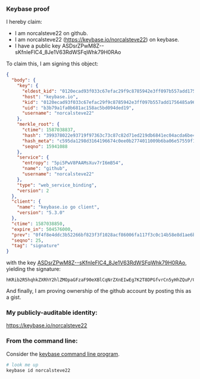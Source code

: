### Keybase proof

I hereby claim:

  * I am norcalsteve22 on github.
  * I am norcalsteve22 (https://keybase.io/norcalsteve22) on keybase.
  * I have a public key ASDsrZPwM8Z--sKfnIeFlC4_8Je1V63RdWSFqWhk79H0RAo

To claim this, I am signing this object:

```json
{
  "body": {
    "key": {
      "eldest_kid": "0120ecad93f033c67efac29f9c8785942e3ff097b557add1756485a96864efd1f4440a",
      "host": "keybase.io",
      "kid": "0120ecad93f033c67efac29f9c8785942e3ff097b557add1756485a96864efd1f4440a",
      "uid": "b3b79a1fa0b681ac158ac5bd094ded19",
      "username": "norcalsteve22"
    },
    "merkle_root": {
      "ctime": 1587038837,
      "hash": "399378022e93719f97363c73c87c82d71ed219db6841ec04acda6be42bea1154be8c5d7e398c648f2635f7ca40f1de1e409dd7f15a4c99df79799d739bdf78e6",
      "hash_meta": "c595da1298d3164196674c0ee0b2774011009b6ba06e57559f113d52f1270140",
      "seqno": 15941088
    },
    "service": {
      "entropy": "5pi5PwV8PAAMsXuv7rI6mB54",
      "name": "github",
      "username": "norcalsteve22"
    },
    "type": "web_service_binding",
    "version": 2
  },
  "client": {
    "name": "keybase.io go client",
    "version": "5.3.0"
  },
  "ctime": 1587038850,
  "expire_in": 504576000,
  "prev": "0f4f8e4ddc3b52266bf823f3f1028acf86006fa117f3c0c14b58e8d1ae6bccc2",
  "seqno": 25,
  "tag": "signature"
}
```

with the key [ASDsrZPwM8Z--sKfnIeFlC4_8Je1V63RdWSFqWhk79H0RAo](https://keybase.io/norcalsteve22), yielding the signature:

```
hKRib2R5hqhkZXRhY2hlZMOpaGFzaF90eXBlCqNrZXnEIwEg7K2T8DPGfvrCn5yHhZQuP/CXtVet0XVkhaloZO/R9EQKp3BheWxvYWTESpcCGcQgD0+OTdw7UiZr+CPz8QKKz4YAb6EX88DBS1jo0a5rzMLEIHpVk8EuSJ64nOgUh99481TDFw5VOn1rgFBSI9o4OiPgAgHCo3NpZ8RANjWJusRwrxT9kIj2O1ZgCaT1qrOV4VF2IIXK2M/mxEPFLDE/6Xq8/90llXhJ0hoGfOoqeG4hvhUGdVhQ4vzwCqhzaWdfdHlwZSCkaGFzaIKkdHlwZQildmFsdWXEIEj+SXCxw1vLvBXplZ7GxisvYrucI1voKQlRFPkb88YNo3RhZ80CAqd2ZXJzaW9uAQ==

```

And finally, I am proving ownership of the github account by posting this as a gist.

### My publicly-auditable identity:

https://keybase.io/norcalsteve22

### From the command line:

Consider the [keybase command line program](https://keybase.io/download).

```bash
# look me up
keybase id norcalsteve22
```
